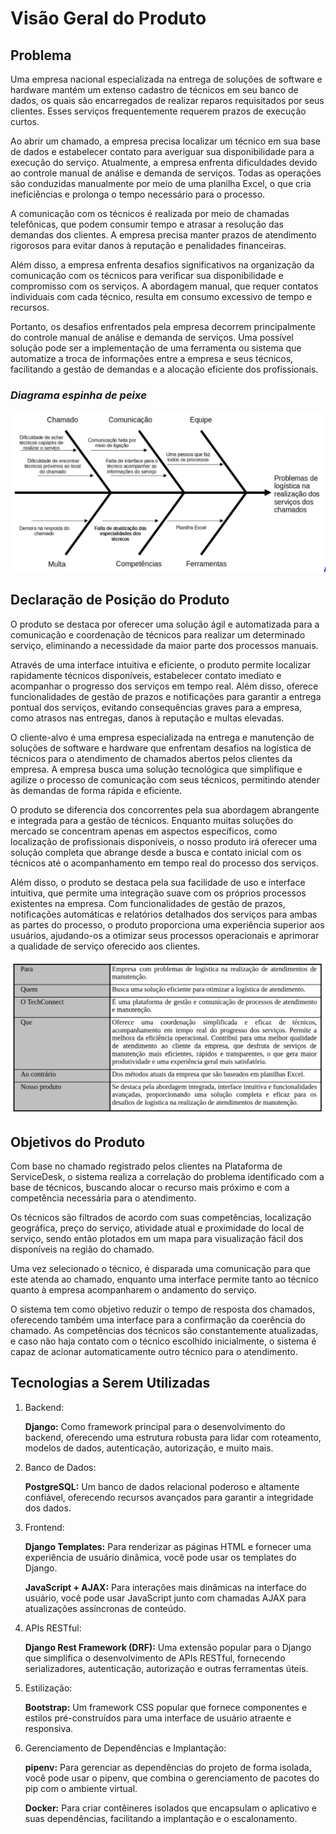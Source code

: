 # **Visão Geral do Produto**

## **Problema**

Uma empresa nacional especializada na entrega de soluções de software e hardware mantém um extenso cadastro de técnicos em seu banco de dados, os quais são encarregados de realizar reparos requisitados por seus clientes. Esses serviços frequentemente requerem prazos de execução curtos.

Ao abrir um chamado, a empresa precisa localizar um técnico em sua base de dados e estabelecer contato para averiguar sua disponibilidade para a execução do serviço. Atualmente, a empresa enfrenta dificuldades devido ao controle manual de análise e demanda de serviços. Todas as operações são conduzidas manualmente por meio de uma planilha Excel, o que cria ineficiências e prolonga o tempo necessário para o processo.

A comunicação com os técnicos é realizada por meio de chamadas telefônicas, que podem consumir tempo e atrasar a resolução das demandas dos clientes. A empresa precisa manter prazos de atendimento rigorosos para evitar danos à reputação e penalidades financeiras.

Além disso, a empresa enfrenta desafios significativos na organização da comunicação com os técnicos para verificar sua disponibilidade e compromisso com os serviços. A abordagem manual, que requer contatos individuais com cada técnico, resulta em consumo excessivo de tempo e recursos. 

Portanto, os desafios enfrentados pela empresa decorrem principalmente do controle manual de análise e demanda de serviços. Uma possível solução pode ser a implementação de uma ferramenta ou sistema que automatize a troca de informações entre a empresa e seus técnicos, facilitando a gestão de demandas e a alocação eficiente dos profissionais.

### _Diagrama espinha de peixe_

![Diagrama Espinha de Peixe](imagens/produto/espinhaDePeixe.jpeg)

## **Declaração de Posição do Produto**

O produto se destaca por oferecer uma solução ágil e automatizada para a comunicação e coordenação de técnicos para realizar um determinado serviço, eliminando a necessidade da maior parte dos processos manuais. 

Através de uma interface intuitiva e eficiente, o produto permite localizar rapidamente técnicos disponíveis, estabelecer contato imediato e acompanhar o progresso dos serviços em tempo real. Além disso, oferece funcionalidades de gestão de prazos e notificações para garantir a entrega pontual dos serviços, evitando consequências graves para a empresa, como atrasos nas entregas, danos à reputação e multas elevadas.

O cliente-alvo é uma empresa especializada na entrega e manutenção de soluções de software e hardware que enfrentam desafios na logística de técnicos para o atendimento de chamados abertos pelos clientes da empresa. A empresa busca uma solução tecnológica que simplifique e agilize o processo de comunicação com seus técnicos, permitindo atender às demandas de forma rápida e eficiente.

O produto se diferencia dos concorrentes pela sua abordagem abrangente e integrada para a gestão de técnicos. Enquanto muitas soluções do mercado se concentram apenas em aspectos específicos, como localização de profissionais disponíveis, o nosso produto irá oferecer uma solução completa que abrange desde a busca e contato inicial com os técnicos até o acompanhamento em tempo real do processo dos serviços.

Além disso, o produto se destaca pela sua facilidade de uso e interface intuitiva, que permite uma integração suave com os próprios processos existentes na empresa. Com funcionalidades de gestão de prazos, notificações automáticas e relatórios detalhados dos serviços para ambas as partes do processo, o produto proporciona uma experiência superior aos usuários, ajudando-os a otimizar seus processos operacionais e aprimorar a qualidade de serviço oferecido aos clientes.

![Tablea Declaração do Produto](imagens/produto/tabelaDeclaracaoProduto.jpeg)

## **Objetivos do Produto**

Com base no chamado registrado pelos clientes na Plataforma de ServiceDesk, o sistema realiza a correlação do problema identificado com a base de técnicos, buscando alocar o recurso mais próximo e com a competência necessária para o atendimento. 

Os técnicos são filtrados de acordo com suas competências, localização geográfica, preço do serviço, atividade atual e proximidade do local de serviço, sendo então plotados em um mapa para visualização fácil dos disponíveis na região do chamado. 

Uma vez selecionado o técnico, é disparada uma comunicação para que este atenda ao chamado, enquanto uma interface permite tanto ao técnico quanto à empresa acompanharem o andamento do serviço. 

O sistema tem como objetivo reduzir o tempo de resposta dos chamados, oferecendo também uma interface para a confirmação da coerência do chamado. As competências dos técnicos são constantemente atualizadas, e caso não haja contato com o técnico escolhido inicialmente, o sistema é capaz de acionar automaticamente outro técnico para o atendimento.

## **Tecnologias a Serem Utilizadas**

1. Backend:

    **Django:** Como framework principal para o desenvolvimento do backend, oferecendo uma estrutura robusta para lidar com roteamento, modelos de dados, autenticação, autorização, e muito mais.

2. Banco de Dados:

    **PostgreSQL:** Um banco de dados relacional poderoso e altamente confiável, oferecendo recursos avançados para garantir a integridade dos dados.

3. Frontend:

    **Django Templates:** Para renderizar as páginas HTML e fornecer uma experiência de usuário dinâmica, você pode usar os templates do Django.

    **JavaScript + AJAX:** Para interações mais dinâmicas na interface do usuário, você pode usar JavaScript junto com chamadas AJAX para atualizações assíncronas de conteúdo.

4.  APIs RESTful:

    **Django Rest Framework (DRF):** Uma extensão popular para o Django que simplifica o desenvolvimento de APIs RESTful, fornecendo serializadores, autenticação, autorização e outras ferramentas úteis.

5. Estilização:

    **Bootstrap:** Um framework CSS popular que fornece componentes e estilos pré-construídos para uma interface de usuário atraente e responsiva.  

6. Gerenciamento de Dependências e Implantação:

    **pipenv:** Para gerenciar as dependências do projeto de forma isolada, você pode usar o pipenv, que combina o gerenciamento de pacotes do pip com o ambiente virtual.

    **Docker:** Para criar contêineres isolados que encapsulam o aplicativo e suas dependências, facilitando a implantação e o escalonamento.
